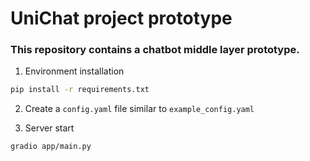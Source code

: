 # UniChat project prototype

### This repository contains a chatbot middle layer prototype.

1. Environment installation
```bash
pip install -r requirements.txt
```

2. Create a `config.yaml` file similar to `example_config.yaml`

2. Server start
```bash
gradio app/main.py
```